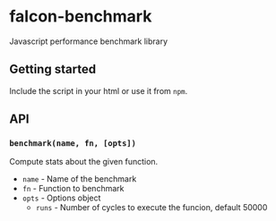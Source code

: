 # falcon-benchmark
Javascript performance benchmark library

## Getting started

Include the script in your html or use it from `npm`.

## API

### `benchmark(name, fn, [opts])`
Compute stats about the given function.

- `name` - Name of the benchmark
- `fn` - Function to benchmark
- `opts` - Options object
    - `runs` - Number of cycles to execute the funcion, default 50000